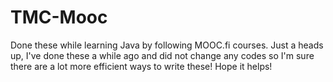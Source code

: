 # TMC-Mooc
Done these while learning Java by following MOOC.fi courses. 
Just a heads up, I've done these a while ago and did not change any codes so I'm sure there are a lot more efficient ways to write these!
Hope it helps!
